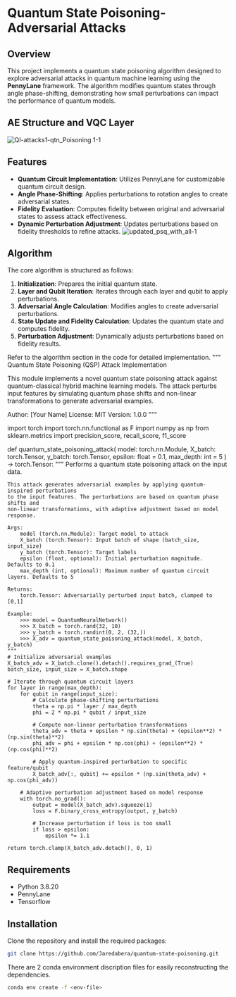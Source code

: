 # Quantum State Poisoning-Adversarial Attacks

## Overview
This project implements a quantum state poisoning algorithm designed to explore adversarial attacks in quantum machine learning using the **PennyLane** framework. The algorithm modifies quantum states through angle phase-shifting, demonstrating how small perturbations can impact the performance of quantum models.
## AE Structure and VQC Layer
![QI-attacks1-qtn_Poisoning 1-1](https://github.com/user-attachments/assets/d9249b24-77d0-4c7c-8f2e-798c220fc8b7)

## Features
- **Quantum Circuit Implementation**: Utilizes PennyLane for customizable quantum circuit design.
- **Angle Phase-Shifting**: Applies perturbations to rotation angles to create adversarial states.
- **Fidelity Evaluation**: Computes fidelity between original and adversarial states to assess attack effectiveness.
- **Dynamic Perturbation Adjustment**: Updates perturbations based on fidelity thresholds to refine attacks.
![updated_psq_with_all-1](https://github.com/user-attachments/assets/39a0d10e-4005-47b6-a383-8cd9c26396ac)
## Algorithm
The core algorithm is structured as follows:
1. **Initialization**: Prepares the initial quantum state.
2. **Layer and Qubit Iteration**: Iterates through each layer and qubit to apply perturbations.
3. **Adversarial Angle Calculation**: Modifies angles to create adversarial perturbations.
4. **State Update and Fidelity Calculation**: Updates the quantum state and computes fidelity.
5. **Perturbation Adjustment**: Dynamically adjusts perturbations based on fidelity results.

Refer to the algorithm section in the code for detailed implementation.
"""
Quantum State Poisoning (QSP) Attack Implementation

This module implements a novel quantum state poisoning attack against quantum-classical hybrid
machine learning models. The attack perturbs input features by simulating quantum phase shifts
and non-linear transformations to generate adversarial examples.

Author: [Your Name]
License: MIT
Version: 1.0.0
"""

import torch
import torch.nn.functional as F
import numpy as np
from sklearn.metrics import precision_score, recall_score, f1_score


def quantum_state_poisoning_attack(
    model: torch.nn.Module,
    X_batch: torch.Tensor,
    y_batch: torch.Tensor,
    epsilon: float = 0.1,
    max_depth: int = 5
) -> torch.Tensor:
    """
    Performs a quantum state poisoning attack on the input data.
    
    This attack generates adversarial examples by applying quantum-inspired perturbations
    to the input features. The perturbations are based on quantum phase shifts and
    non-linear transformations, with adaptive adjustment based on model response.
    
    Args:
        model (torch.nn.Module): Target model to attack
        X_batch (torch.Tensor): Input batch of shape (batch_size, input_size)
        y_batch (torch.Tensor): Target labels
        epsilon (float, optional): Initial perturbation magnitude. Defaults to 0.1
        max_depth (int, optional): Maximum number of quantum circuit layers. Defaults to 5
        
    Returns:
        torch.Tensor: Adversarially perturbed input batch, clamped to [0,1]
        
    Example:
        >>> model = QuantumNeuralNetwork()
        >>> X_batch = torch.rand(32, 10)
        >>> y_batch = torch.randint(0, 2, (32,))
        >>> X_adv = quantum_state_poisoning_attack(model, X_batch, y_batch)
    """
    # Initialize adversarial examples
    X_batch_adv = X_batch.clone().detach().requires_grad_(True)
    batch_size, input_size = X_batch.shape
    
    # Iterate through quantum circuit layers
    for layer in range(max_depth):
        for qubit in range(input_size):
            # Calculate phase-shifting perturbations
            theta = np.pi * layer / max_depth
            phi = 2 * np.pi * qubit / input_size
            
            # Compute non-linear perturbation transformations
            theta_adv = theta + epsilon * np.sin(theta) + (epsilon**2) * (np.sin(theta)**2)
            phi_adv = phi + epsilon * np.cos(phi) + (epsilon**2) * (np.cos(phi)**2)
            
            # Apply quantum-inspired perturbation to specific feature/qubit
            X_batch_adv[:, qubit] += epsilon * (np.sin(theta_adv) + np.cos(phi_adv))
        
        # Adaptive perturbation adjustment based on model response
        with torch.no_grad():
            output = model(X_batch_adv).squeeze(1)
            loss = F.binary_cross_entropy(output, y_batch)
            
            # Increase perturbation if loss is too small
            if loss > epsilon:
                epsilon *= 1.1
    
    return torch.clamp(X_batch_adv.detach(), 0, 1)
## Requirements
- Python 3.8.20
- PennyLane
- Tensorflow

## Installation
Clone the repository and install the required packages:
```bash
git clone https://github.com/Jaredabera/quantum-state-poisoning.git
```
There are 2 conda environment discription files for easily reconstructing the dependencies.
```bash
conda env create -f <env-file>
```

